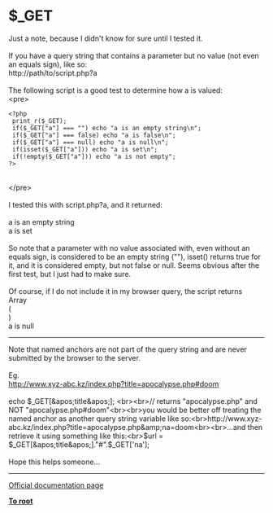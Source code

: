 # $_GET



Just a note, because I didn&apos;t know for sure until I tested it.<br><br>If you have a query string that contains a parameter but no value (not even an equals sign), like so:<br>http://path/to/script.php?a<br><br>The following script is a good test to determine how a is valued:<br>&lt;pre&gt;<br>

```
<?php
 print_r($_GET);
 if($_GET["a"] === "") echo "a is an empty string\n";
 if($_GET["a"] === false) echo "a is false\n";
 if($_GET["a"] === null) echo "a is null\n";
 if(isset($_GET["a"])) echo "a is set\n";
 if(!empty($_GET["a"])) echo "a is not empty";
?>
```
<br>&lt;/pre&gt;<br><br>I tested this with script.php?a, and it returned:<br><br>a is an empty string<br>a is set<br><br>So note that a parameter with no value associated with, even without an equals sign, is considered to be an empty string (""), isset() returns true for it, and it is considered empty, but not false or null. Seems obvious after the first test, but I just had to make sure.<br><br>Of course, if I do not include it in my browser query, the script returns<br>Array<br>(<br>)<br>a is null  

---

Note that named anchors are not part of the query string and are never submitted by the browser to the server.<br><br>Eg.<br>http://www.xyz-abc.kz/index.php?title=apocalypse.php#doom<br><br>echo $_GET[&apos;title&apos;]; <br><br>// returns "apocalypse.php" and NOT "apocalypse.php#doom"<br><br>you would be better off treating the named anchor as another query string variable like so:<br>http://www.xyz-abc.kz/index.php?title=apocalypse.php&amp;na=doom<br><br>...and then retrieve it using something like this:<br>$url = $_GET[&apos;title&apos;]."#".$_GET[&apos;na&apos;];<br><br>Hope this helps someone...  

---

[Official documentation page](https://www.php.net/manual/en/reserved.variables.get.php)

**[To root](/README.md)**